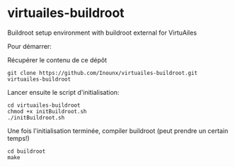 # virtuailes-buildroot
Buildroot setup environment with buildroot external for VirtuAiles

Pour démarrer:

Récupérer le contenu de ce dépôt
```shell
git clone https://github.com/Inounx/virtuailes-buildroot.git virtuailes-buildroot
```

Lancer ensuite le script d'initialisation:
```
cd virtuailes-buildroot
chmod +x initBuildroot.sh
./initBuildroot.sh
```

Une fois l'initialisation terminée, compiler buildroot (peut prendre un certain temps!)
```
cd buildroot
make
```

